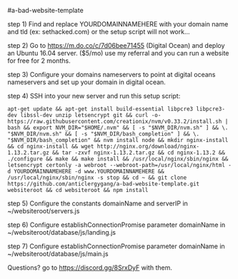 #a-bad-website-template

step 1) Find and replace YOURDOMAINNAMEHERE with your domain name and tld (ex: sethacked.com) or the setup script will not work...

step 2) Go to https://m.do.co/c/7d06bee71455 (Digital Ocean) and deploy an Ubuntu 16.04 server. ($5/mo)
    use my referral and you can run a website for free for 2 months.

step 3) Configure your domains nameservers to point at digital oceans nameservers and set up your domain in digital ocean.

step 4) SSH into your new server and run this setup script:

    apt-get update && apt-get install build-essential libpcre3 libpcre3-dev libssl-dev unzip letsencrypt git && curl -o- https://raw.githubusercontent.com/creationix/nvm/v0.33.2/install.sh | bash && export NVM_DIR="$HOME/.nvm" && [ -s "$NVM_DIR/nvm.sh" ] && \. "$NVM_DIR/nvm.sh" && [ -s "$NVM_DIR/bash_completion" ] && \. "$NVM_DIR/bash_completion" && nvm install node && mkdir nginx-install && cd nginx-install && wget http://nginx.org/download/nginx-1.13.2.tar.gz && tar -zxvf nginx-1.13.2.tar.gz && cd nginx-1.13.2 && ./configure && make && make install && /usr/local/nginx/sbin/nginx && letsencrypt certonly -a webroot --webroot-path=/usr/local/nginx/html -d YOURDOMAINNAMEHERE -d www.YOURDOMAINNAMEHERE && /usr/local/nginx/sbin/nginx -s stop && cd ~ && git clone https://github.com/anticlergygang/a-bad-website-template.git websiteroot && cd websiteroot && npm install

step 5) Configure the constants domainName and serverIP in ~/websiteroot/servers.js

step 6) Configure establishConnectionPromise parameter domainName in ~/websiteroot/database/js/landing.js

step 7) Configure establishConnectionPromise parameter domainName in ~/websiteroot/database/js/main.js

Questions? go to https://discord.gg/8SrxDyF with them.